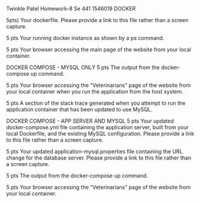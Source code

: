 Twinkle Patel 
Homework-8
Se 441
1546019
DOCKER

5pts) Your dockerfile. Please provide a link to this file rather than a screen capture.
 
5 pts Your running docker instance as shown by a ps command. 
 
5 pts Your browser accessing the main page of the website from your local container. 
 

DOCKER COMPOSE - MYSQL ONLY
5 pts The output from the docker-compose up command.
   

5 pts Your browser accessing the “Veterinarians” page of the website from your local container when you run the application from the host system. 
 

5 pts A section of the stack trace generated when you attempt to run the application container that has been updated to use MySQL. 
 

DOCKER COMPOSE - APP SERVER AND MYSQL
5 pts Your updated docker-compose.yml file containing the application server, built from your local Dockerfile, and the existing MySQL configuration. Please provide a link to this file rather than a screen capture. 
 


5 pts Your updated application-mysql.properties file containing the URL change for the database server. Please provide a link to this file rather than a screen capture. 
 

5 pts The output from the docker-compose up command. 
 






5 pts Your browser accessing the “Veterinarians” page of the website from your local container.
 
